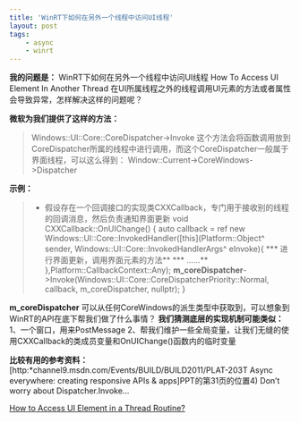 ```yaml
---
title: 'WinRT下如何在另外一个线程中访问UI线程'
layout: post
tags:
    - async
    - winrt
---
```


**我的问题是：**
WinRT下如何在另外一个线程中访问UI线程 How To Access UI Element In Another Thread
在UI所属线程之外的线程调用UI元素的方法或者属性会导致异常，怎样解决这样的问题呢？

**微软为我们提供了这样的方法：**
> Windows::UI::Core::CoreDispatcher->Invoke
这个方法会将函数调用放到CoreDispatcher所属的线程中进行调用，而这个CoreDispatcher一般属于界面线程，可以这么得到：
> Window::Current->CoreWindows->Dispatcher

**示例：**
> * 假设存在一个回调接口的实现类CXXCallback，专门用于接收别的线程的回调消息，然后负责通知界面更新
> void CXXCallback::OnUIChange()
> {
>    auto callback = ref new Windows::UI::Core::InvokedHandler([this](Platform::Object^ sender, Windows::UI::Core::InvokedHandlerArgs^ eInvoke){
>    *** 进行界面更新，调用界面元素的方法**
>    *** ……**
>    },Platform::CallbackContext::Any);
>    **m_coreDispatcher**->Invoke(Windows::UI::Core::CoreDispatcherPriority::Normal, callback, m_coreDispatcher, nullptr);
> }

**m_coreDispatcher** 可以从任何CoreWindows的派生类型中获取到，可以想象到WinRT的API在底下帮我们做了什么事情？
**我们猜测底层的实现机制可能类似：**
1、一个窗口，用来PostMessage
2、帮我们维护一些全局变量，让我们无缝的使用CXXCallback的类成员变量和OnUIChange()函数内的临时变量


**比较有用的参考资料：**
[http:*channel9.msdn.com/Events/BUILD/BUILD2011/PLAT-203T Async everywhere: creating responsive APIs & apps]PPT的第31页的位置4) Don’t worry about Dispatcher.Invoke…

[How to Access UI Element in a Thread Routine? ](http://social.msdn.microsoft.com/Forums/en/winappswithnativecode/thread/e36f84be-db95-4764-951e-bfa662cdd11d)